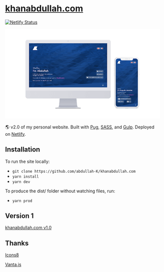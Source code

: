 # [khanabdullah.com](https://khanabdullah.com)
[![Netlify Status](https://api.netlify.com/api/v1/badges/baa7cb77-fae5-4285-9055-dc0f157430bc/deploy-status)](https://app.netlify.com/sites/khanabdullah/deploys)

![khanabdullah.com preview](./design/preview.png)

🌎 v2.0 of my personal website. Built with [Pug](https://github.com/pugjs/pug#pug), [SASS](https://sass-lang.com/), and [Gulp](https://gulpjs.com/). Deployed on [Netlify](https://www.netlify.com/).

## Installation
To run the site locally:
- `git clone https://github.com/abdullah-K/khanabdullah.com`
- `yarn install`
- `yarn dev`

To produce the dist/ folder without watching files, run:
- `yarn prod`

## Version 1
[khanabdullah.com v1.0](https://github.com/abdullah-K/khanabdullah.com/tree/v1)

## Thanks
[Icons8](https://icons8.com)

[Vanta.js](https://www.vantajs.com/)
